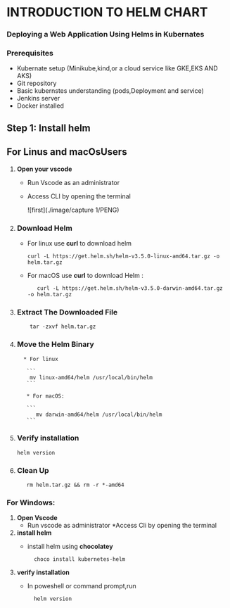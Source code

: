 # INTRODUCTION TO HELM CHART
### Deploying a Web Application Using Helms in Kubernates
### Prerequisites
* Kubernate setup (Minikube,kind,or a cloud service like GKE,EKS AND AKS)
* Git repository
* Basic kubernstes understanding (pods,Deployment and service)
* Jenkins server
* Docker installed
## Step 1: Install helm
## For Linus and macOsUsers
1. **Open your vscode**
   * Run Vscode as an administrator
   * Access CLI by opening the terminal
     
        ![first](./image/capture 1/PENG)
  
2. ### Download Helm
   
     * For linux use **curl** to download helm

       ```
       curl -L https://get.helm.sh/helm-v3.5.0-linux-amd64.tar.gz -o helm.tar.gz
       ```

      *  For macOS use **curl** to download Helm :

          ```
             curl -L https://get.helm.sh/helm-v3.5.0-darwin-amd64.tar.gz -o helm.tar.gz
           ``` 

4.  ### Extract The Downloaded File

     ```
         tar -zxvf helm.tar.gz
      ```

5.  ### Move the Helm Binary
          * For linux

           ```
            mv linux-amd64/helm /usr/local/bin/helm
           ```
    
           * For macOS:

           ```
              mv darwin-amd64/helm /usr/local/bin/helm
           ```
  7. ### Verify installation

        ```
        helm version
       ```    
 8. ### Clean Up

        
           rm helm.tar.gz && rm -r *-amd64
         
            
      
### For Windows:
  1. **Open Vscode**
       * Run vscode as administrator
       *Access Cli by opening the terminal
  2. **install helm**
      * install helm using **chocolatey**

        ```
          choco install kubernetes-helm
         ```
  3. **verify installation**
      * In poweshell or command prompt,run

        ```
          helm version
        ```
        
